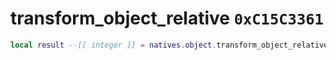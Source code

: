# transform_object_relative `0xC15C3361`

```lua
local result --[[ integer ]] = natives.object.transform_object_relative(_unk0 --[[ integer ]], _unk1 --[[ integer ]])
```